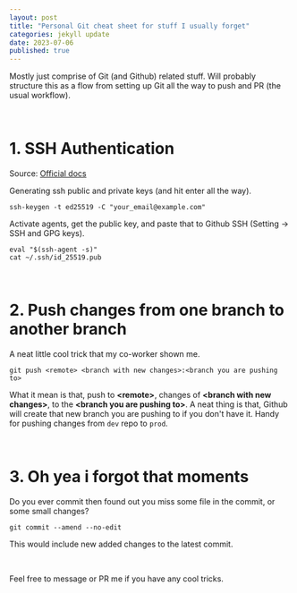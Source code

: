 ```yaml
---
layout: post
title: "Personal Git cheat sheet for stuff I usually forget"
categories: jekyll update
date: 2023-07-06
published: true
---
```

Mostly just comprise of Git (and Github) related stuff. Will probably structure this as a flow from setting up Git all the way to push and PR (the usual workflow).

<br>

# 1. SSH Authentication
Source: [Official docs](https://docs.github.com/en/authentication/connecting-to-github-with-ssh/generating-a-new-ssh-key-and-adding-it-to-the-ssh-agent)

Generating ssh public and private keys (and hit enter all the way).
```
ssh-keygen -t ed25519 -C "your_email@example.com"
```

Activate agents, get the public key, and paste that to Github SSH (Setting &rarr; SSH and GPG keys).
```
eval "$(ssh-agent -s)"
cat ~/.ssh/id_25519.pub
```

<br>

# 2. Push changes from one branch to another branch
A neat little cool trick that my co-worker shown me.

```
git push <remote> <branch with new changes>:<branch you are pushing to> 
```
What it mean is that, push to **\<remote\>**, changes of **\<branch with new changes\>**, to the **\<branch you are pushing to\>**. A neat thing is that, Github will create that new branch you are pushing to if you don't have it. Handy for pushing changes from `dev` repo to `prod`.

<br>

# 3. Oh yea i forgot that moments

Do you ever commit then found out you miss some file in the commit, or some small changes?

```
git commit --amend --no-edit
```
This would include new added changes to the latest commit.

<br>

Feel free to message or PR me if you have any cool tricks.

